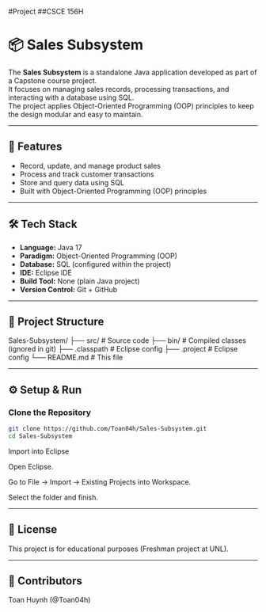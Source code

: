 #Project
##CSCE 156H

# 📦 Sales Subsystem

The **Sales Subsystem** is a standalone Java application developed as part of a Capstone course project.  
It focuses on managing sales records, processing transactions, and interacting with a database using SQL.  
The project applies Object-Oriented Programming (OOP) principles to keep the design modular and easy to maintain.

---

## 🚀 Features
- Record, update, and manage product sales  
- Process and track customer transactions  
- Store and query data using SQL  
- Built with Object-Oriented Programming (OOP) principles  

---

## 🛠 Tech Stack
- **Language:** Java 17  
- **Paradigm:** Object-Oriented Programming (OOP)  
- **Database:** SQL (configured within the project)  
- **IDE:** Eclipse IDE  
- **Build Tool:** None (plain Java project)  
- **Version Control:** Git + GitHub  

---

## 📂 Project Structure
Sales-Subsystem/
├── src/ # Source code
├── bin/ # Compiled classes (ignored in git)
├── .classpath # Eclipse config
├── .project # Eclipse config
└── README.md # This file


---

## ⚙️ Setup & Run

### Clone the Repository
```bash
git clone https://github.com/Toan04h/Sales-Subsystem.git
cd Sales-Subsystem

```
Import into Eclipse

Open Eclipse.

Go to File → Import → Existing Projects into Workspace.

Select the folder and finish.

---

## 📄 License

This project is for educational purposes (Freshman project at UNL).

---

## 👥 Contributors

Toan Huynh (@Toan04h)
